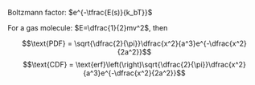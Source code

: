 Boltzmann factor: $e^{-\tfrac{E(s)}{k_bT}}$

For a gas molecule: $E=\dfrac{1}{2}mv^2$, then



$$\text{PDF} = \sqrt{\dfrac{2}{\pi}}\dfrac{x^2}{a^3}e^{-\dfrac{x^2}{2a^2}}$$
$$\text{CDF} = \text{erf}\left(\right)\sqrt{\dfrac{2}{\pi}}\dfrac{x^2}{a^3}e^{-\dfrac{x^2}{2a^2}}$$
